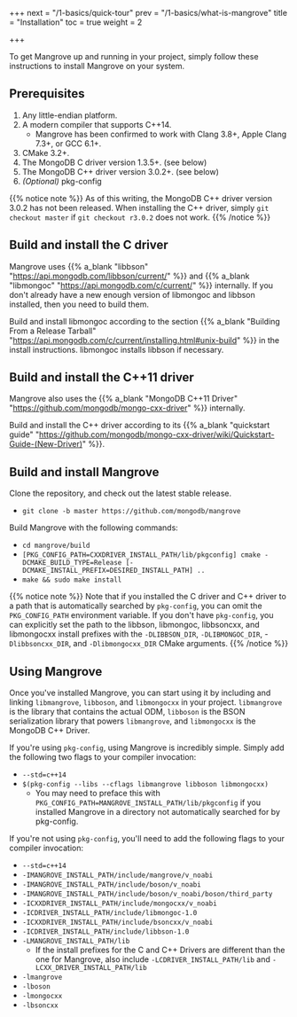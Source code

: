 +++
next = "/1-basics/quick-tour"
prev = "/1-basics/what-is-mangrove"
title = "Installation"
toc = true
weight = 2

+++

To get Mangrove up and running in your project, simply follow these instructions to install Mangrove on your system.

## Prerequisites

1. Any little-endian platform.
2. A modern compiler that supports C++14.
	* Mangrove has been confirmed to work with Clang 3.8+, Apple Clang 7.3+, or GCC 6.1+.
3. CMake 3.2+. 
4. The MongoDB C driver version 1.3.5+. (see below)
5. The MongoDB C++ driver version 3.0.2+. (see below)
6. *(Optional)* pkg-config

{{% notice note %}}
As of this writing, the MongoDB C++ driver version 3.0.2 has not been released. When installing the C++ driver, simply `git checkout master` if `git checkout r3.0.2` does not work.
{{% /notice %}}

## Build and install the C driver

Mangrove uses {{% a_blank "libbson" "https://api.mongodb.com/libbson/current/" %}} and {{% a_blank "libmongoc" "https://api.mongodb.com/c/current/" %}} internally. If you don't already have a new enough version of libmongoc and libbson installed, then you need to build them.

Build and install libmongoc according to the section {{% a_blank "Building From a Release Tarball" "https://api.mongodb.com/c/current/installing.html#unix-build" %}} in the install instructions. libmongoc installs libbson if necessary.

## Build and install the C++11 driver

Mangrove also uses the {{% a_blank "MongoDB C++11 Driver" "https://github.com/mongodb/mongo-cxx-driver" %}} internally.

Build and install the C++ driver according to its {{% a_blank "quickstart guide" "https://github.com/mongodb/mongo-cxx-driver/wiki/Quickstart-Guide-(New-Driver)" %}}.

## Build and install Mangrove

Clone the repository, and check out the latest stable release.

* `git clone -b master https://github.com/mongodb/mangrove`

Build Mangrove with the following commands:

* `cd mangrove/build`
* `[PKG_CONFIG_PATH=CXXDRIVER_INSTALL_PATH/lib/pkgconfig] cmake -DCMAKE_BUILD_TYPE=Release [-DCMAKE_INSTALL_PREFIX=DESIRED_INSTALL_PATH] ..`
* `make && sudo make install`

{{% notice note %}}
Note that if you installed the C driver and C++ driver to a path that is automatically searched by `pkg-config`, you can omit the `PKG_CONFIG_PATH` environment variable. If you don't have `pkg-config`, you can explicitly set the path to the libbson, libmongoc, libbsoncxx, and libmongocxx install prefixes with the `-DLIBBSON_DIR`, `-DLIBMONGOC_DIR`, -`Dlibbsoncxx_DIR`, and `-Dlibmongocxx_DIR` CMake arguments.
{{% /notice %}}

## Using Mangrove

Once you've installed Mangrove, you can start using it by including and linking `libmangrove`, `libboson`, and `libmongocxx` in your project. `libmangrove` is the library that contains the actual ODM, `libboson` is the BSON serialization library that powers `libmangrove`, and `libmongocxx` is the MongoDB C++ Driver.

If you're using `pkg-config`, using Mangrove is incredibly simple. Simply add the following two flags to your compiler invocation:

* `--std=c++14`
* `$(pkg-config --libs --cflags libmangrove libboson libmongocxx)`
	- You may need to preface this with `PKG_CONFIG_PATH=MANGROVE_INSTALL_PATH/lib/pkgconfig` if you installed Mangrove in a directory not automatically searched for by pkg-config.

If you're not using `pkg-config`, you'll need to add the following flags to your compiler invocation:

* `--std=c++14`
* `-IMANGROVE_INSTALL_PATH/include/mangrove/v_noabi` 
* `-IMANGROVE_INSTALL_PATH/include/boson/v_noabi`
* `-IMANGROVE_INSTALL_PATH/include/boson/v_noabi/boson/third_party`
* `-ICXXDRIVER_INSTALL_PATH/include/mongocxx/v_noabi`
* `-ICDRIVER_INSTALL_PATH/include/libmongoc-1.0`
* `-ICXXDRIVER_INSTALL_PATH/include/bsoncxx/v_noabi`
* `-ICDRIVER_INSTALL_PATH/include/libbson-1.0` 
* `-LMANGROVE_INSTALL_PATH/lib`
	- If the install prefixes for the C and C++ Drivers are different than the one for Mangrove, also include `-LCDRIVER_INSTALL_PATH/lib` and `-LCXX_DRIVER_INSTALL_PATH/lib`
* `-lmangrove` 
* `-lboson`
* `-lmongocxx` 
* `-lbsoncxx`
